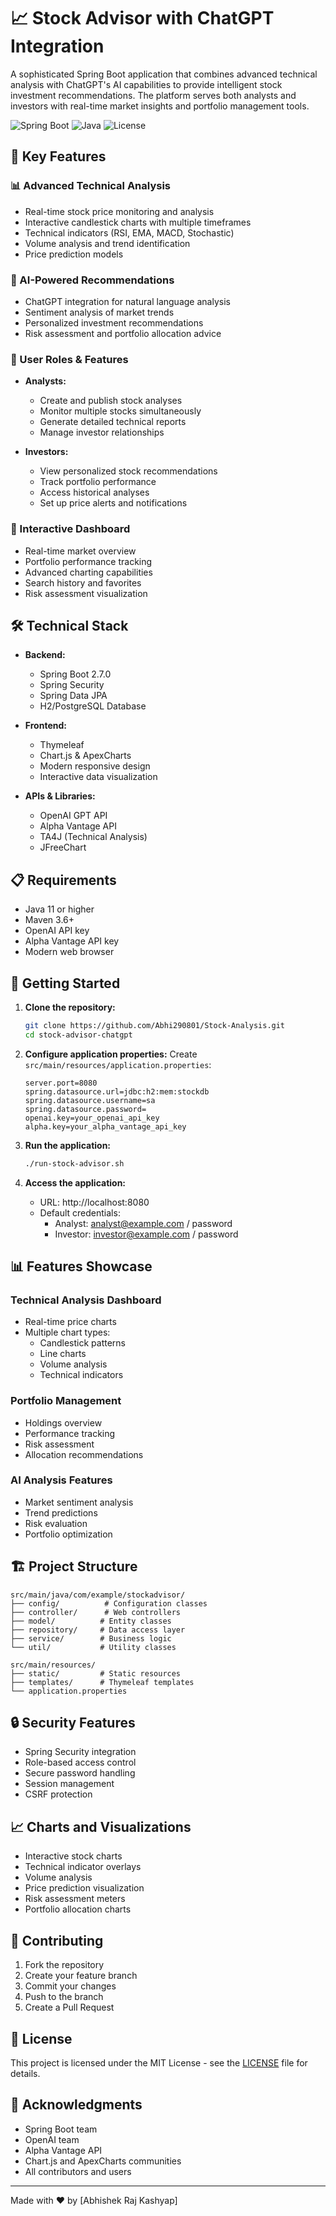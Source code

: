 # 📈 Stock Advisor with ChatGPT Integration

A sophisticated Spring Boot application that combines advanced technical analysis with ChatGPT's AI capabilities to provide intelligent stock investment recommendations. The platform serves both analysts and investors with real-time market insights and portfolio management tools.

![Spring Boot](https://img.shields.io/badge/Spring%20Boot-2.7.0-brightgreen.svg)
![Java](https://img.shields.io/badge/Java-11-orange.svg)
![License](https://img.shields.io/badge/license-MIT-blue.svg)

## 🌟 Key Features

### 📊 Advanced Technical Analysis
- Real-time stock price monitoring and analysis
- Interactive candlestick charts with multiple timeframes
- Technical indicators (RSI, EMA, MACD, Stochastic)
- Volume analysis and trend identification
- Price prediction models

### 🤖 AI-Powered Recommendations
- ChatGPT integration for natural language analysis
- Sentiment analysis of market trends
- Personalized investment recommendations
- Risk assessment and portfolio allocation advice

### 👥 User Roles & Features
- **Analysts:**
  - Create and publish stock analyses
  - Monitor multiple stocks simultaneously
  - Generate detailed technical reports
  - Manage investor relationships

- **Investors:**
  - View personalized stock recommendations
  - Track portfolio performance
  - Access historical analyses
  - Set up price alerts and notifications

### 📱 Interactive Dashboard
- Real-time market overview
- Portfolio performance tracking
- Advanced charting capabilities
- Search history and favorites
- Risk assessment visualization

## 🛠️ Technical Stack

- **Backend:**
  - Spring Boot 2.7.0
  - Spring Security
  - Spring Data JPA
  - H2/PostgreSQL Database

- **Frontend:**
  - Thymeleaf
  - Chart.js & ApexCharts
  - Modern responsive design
  - Interactive data visualization

- **APIs & Libraries:**
  - OpenAI GPT API
  - Alpha Vantage API
  - TA4J (Technical Analysis)
  - JFreeChart

## 📋 Requirements

- Java 11 or higher
- Maven 3.6+
- OpenAI API key
- Alpha Vantage API key
- Modern web browser

## 🚀 Getting Started

1. **Clone the repository:**
   ```bash
   git clone https://github.com/Abhi290801/Stock-Analysis.git
   cd stock-advisor-chatgpt
   ```

2. **Configure application properties:**
   Create `src/main/resources/application.properties`:
   ```properties
   server.port=8080
   spring.datasource.url=jdbc:h2:mem:stockdb
   spring.datasource.username=sa
   spring.datasource.password=
   openai.key=your_openai_api_key
   alpha.key=your_alpha_vantage_api_key
   ```

3. **Run the application:**
   ```bash
   ./run-stock-advisor.sh
   ```

4. **Access the application:**
   - URL: http://localhost:8080
   - Default credentials:
     - Analyst: analyst@example.com / password
     - Investor: investor@example.com / password

## 📊 Features Showcase

### Technical Analysis Dashboard
- Real-time price charts
- Multiple chart types:
  - Candlestick patterns
  - Line charts
  - Volume analysis
  - Technical indicators

### Portfolio Management
- Holdings overview
- Performance tracking
- Risk assessment
- Allocation recommendations

### AI Analysis Features
- Market sentiment analysis
- Trend predictions
- Risk evaluation
- Portfolio optimization

## 🏗️ Project Structure

```
src/main/java/com/example/stockadvisor/
├── config/          # Configuration classes
├── controller/      # Web controllers
├── model/          # Entity classes
├── repository/     # Data access layer
├── service/        # Business logic
└── util/           # Utility classes

src/main/resources/
├── static/         # Static resources
├── templates/      # Thymeleaf templates
└── application.properties
```

## 🔒 Security Features

- Spring Security integration
- Role-based access control
- Secure password handling
- Session management
- CSRF protection

## 📈 Charts and Visualizations

- Interactive stock charts
- Technical indicator overlays
- Volume analysis
- Price prediction visualization
- Risk assessment meters
- Portfolio allocation charts

## 🤝 Contributing

1. Fork the repository
2. Create your feature branch
3. Commit your changes
4. Push to the branch
5. Create a Pull Request

## 📝 License

This project is licensed under the MIT License - see the [LICENSE](LICENSE) file for details.

## 🙏 Acknowledgments

- Spring Boot team
- OpenAI team
- Alpha Vantage API
- Chart.js and ApexCharts communities
- All contributors and users

---
Made with ❤️ by [Abhishek Raj Kashyap]
